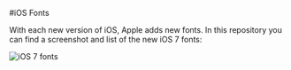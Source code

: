 #iOS Fonts

With each new version of iOS, Apple adds new fonts. In this repository you can find a screenshot and list of the new iOS 7 fonts:

![iOS 7 fonts](https://raw.github.com/programmingthomas/iOS-Fonts/master/newios7fonts.png)